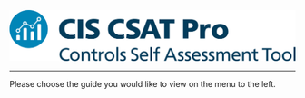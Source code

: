 ![](source/img/CIS_CSAT_Pro_Spot_Tagline_RGB.png)

----------
Please choose the guide you would like to view on the menu to the left.